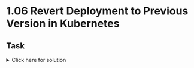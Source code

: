 # 1.06 Revert Deployment to Previous Version in Kubernetes

## Task

<details>
  <summary>Click here for solution</summary>

  ## Solution
</details>
